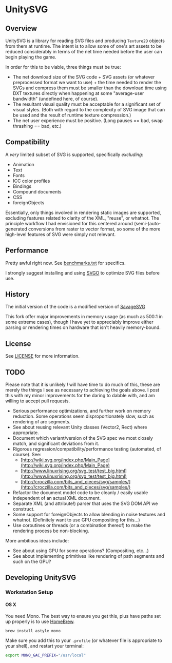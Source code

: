 # UnitySVG

## Overview

UnitySVG is a library for reading SVG files and producing `Texture2D` objects from them at runtime.  The intent is to allow some of one's art assets to be reduced considerably in terms of the net time needed before the user can begin playing the game.

In order for this to be viable, three things must be true:

* The net download size of the SVG code + SVG assets (or whatever preprocessed format we want to use) + the time needed to render the SVGs and compress them must be smaller than the download time using DXT textures directly when happening at some "average-user bandwidth" (undefined here, of course).
* The resultant visual quality must be acceptable for a significant set of visual styles.  (Both with regard to the complexity of SVG image that can be used and the result of runtime texture compression.)
* The net user experience must be positive.  (Long pauses == bad, swap thrashing == bad, etc.)


## Compatibility

A *very* limited subset of SVG is supported, specifically *excluding*:

* Animation
* Text
* Fonts
* ICC color profiles
* Bindings
* Compound documents
* CSS
* foreignObjects

Essentially, only things involved in rendering static images are supported, excluding features related to clarity of the XML, "reuse", or whatnot.  The principle workflow I had envisioned for this centered around (semi-)auto-generated conversions from raster to vector format, so some of the more high-level features of SVG were simply not relevant.


## Performance

Pretty awful right now.  See [benchmarks.txt](benchmarks.txt) for specifics.

I strongly suggest installing and using [SVGO](https://github.com/svg/svgo) to optimize SVG files before use.


## History

The initial version of the code is a modified version of [SavageSVG](https://github.com/codebutler/savagesvg)

This fork offer major improvements in memory usage (as much as 500:1 in some extreme cases), though I have yet to appreciably improve either parsing or rendering times on hardware that isn't heavily memory-bound.


## License

See [LICENSE](LICENSE) for more information.


## TODO

Please note that it is unlikely _I_ will have time to do much of this, these are merely the things I see as necessary to achieving the goals above.  I post this with my minor improvements for the daring to dabble with, and am willing to accept pull requests.

* Serious performance optimizations, and further work on memory reduction.  Some operations seem disproportionately slow, such as rendering of arc segments.
* See about reusing relevant Unity classes (Vector2, Rect) where appropriate.
* Document which variant/version of the SVG spec we most closely match, and significant deviations from it.
* Rigorous regression/compatibility/performance testing (automated, of course).  See:
    * [http://wiki.svg.org/index.php/Main_Page](http://wiki.svg.org/index.php/Main_Page)
    * [http://www.linuxrising.org/svg_test/test_big.html](http://www.linuxrising.org/svg_test/test_big.html)
    * [http://croczilla.com/bits_and_pieces/svg/samples/](http://croczilla.com/bits_and_pieces/svg/samples/)
* Refactor the document model code to be cleanly / easily usable independent of an actual XML document.
* Separate XML (and attribute!) parser that uses the SVG DOM API we construct.
* Some support for foreignObjects to allow blending in noise textures and whatnot.  (Definitely want to use GPU compositing for this...)
* Use coroutines or threads (or a combination thereof) to make the rendering process be non-blocking.

More ambitious ideas include:

* See about using GPU for some operations?  (Compositing, etc...)
* See about implementing primitives like rendering of path segments and such on the GPU?


## Developing UnitySVG

### Workstation Setup

#### OS X

You need Mono.  The best way to ensure you get this, plus have paths set up properly is to use [HomeBrew](http://brew.sh).

```bash
brew install astyle mono
```

Make sure you add this to your `.profile` (or whatever file is appropriate to your shell), and restart your terminal:

```bash
export MONO_GAC_PREFIX="/usr/local"
```
